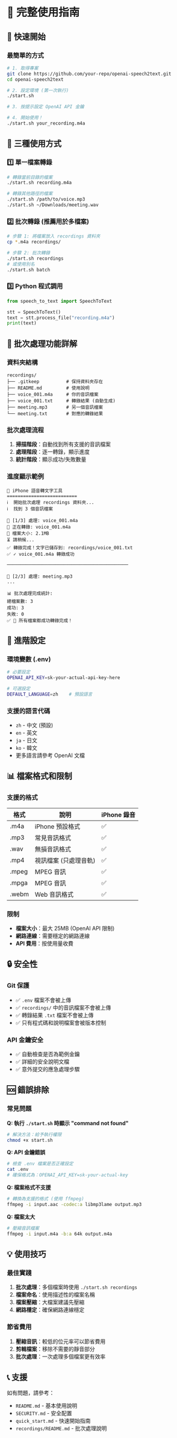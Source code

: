 # 📖 完整使用指南

## 🎯 快速開始

### 最簡單的方式
```bash
# 1. 取得專案
git clone https://github.com/your-repo/openai-speech2text.git
cd openai-speech2text

# 2. 設定環境 (第一次執行)
./start.sh

# 3. 按提示設定 OpenAI API 金鑰

# 4. 開始使用！
./start.sh your_recording.m4a
```

## 📁 三種使用方式

### 1️⃣ 單一檔案轉錄
```bash
# 轉錄當前目錄的檔案
./start.sh recording.m4a

# 轉錄其他路徑的檔案
./start.sh /path/to/voice.mp3
./start.sh ~/Downloads/meeting.wav
```

### 2️⃣ 批次轉錄 (推薦用於多檔案)
```bash
# 步驟 1: 將檔案放入 recordings 資料夾
cp *.m4a recordings/

# 步驟 2: 批次轉錄
./start.sh recordings
# 或使用別名
./start.sh batch
```

### 3️⃣ Python 程式調用
```python
from speech_to_text import SpeechToText

stt = SpeechToText()
text = stt.process_file("recording.m4a")
print(text)
```

## 🎨 批次處理功能詳解

### 資料夾結構
```
recordings/
├── .gitkeep          # 保持資料夾存在
├── README.md         # 使用說明
├── voice_001.m4a     # 你的音訊檔案
├── voice_001.txt     # 轉錄結果 (自動生成)
├── meeting.mp3       # 另一個音訊檔案
└── meeting.txt       # 對應的轉錄結果
```

### 批次處理流程
1. **掃描階段**：自動找到所有支援的音訊檔案
2. **處理階段**：逐一轉錄，顯示進度
3. **統計階段**：顯示成功/失敗數量

### 進度顯示範例
```
🎤 iPhone 語音轉文字工具
==========================
ℹ️  開始批次處理 recordings 資料夾...
ℹ️  找到 3 個音訊檔案

🔄 [1/3] 處理: voice_001.m4a
🎤 正在轉錄: voice_001.m4a
📁 檔案大小: 2.1MB
⏳ 請稍候...
✅ 轉錄完成！文字已儲存到: recordings/voice_001.txt
✅ ✓ voice_001.m4a 轉錄成功

─────────────────────────────────────────────

🔄 [2/3] 處理: meeting.mp3
...

📊 批次處理完成統計:
總檔案數: 3
成功: 3
失敗: 0
✅ 🎉 所有檔案都成功轉錄完成！
```

## 🔧 進階設定

### 環境變數 (.env)
```bash
# 必要設定
OPENAI_API_KEY=sk-your-actual-api-key-here

# 可選設定
DEFAULT_LANGUAGE=zh    # 預設語言
```

### 支援的語言代碼
- `zh` - 中文 (預設)
- `en` - 英文
- `ja` - 日文
- `ko` - 韓文
- 更多語言請參考 OpenAI 文檔

## 📊 檔案格式和限制

### 支援的格式
| 格式 | 說明 | iPhone 錄音 |
|------|------|-------------|
| .m4a | iPhone 預設格式 | ✅ |
| .mp3 | 常見音訊格式 | ✅ |
| .wav | 無損音訊格式 | ✅ |
| .mp4 | 視訊檔案 (只處理音軌) | ✅ |
| .mpeg | MPEG 音訊 | ✅ |
| .mpga | MPEG 音訊 | ✅ |
| .webm | Web 音訊格式 | ✅ |

### 限制
- **檔案大小**：最大 25MB (OpenAI API 限制)
- **網路連線**：需要穩定的網路連線
- **API 費用**：按使用量收費

## 🔒 安全性

### Git 保護
- ✅ `.env` 檔案不會被上傳
- ✅ `recordings/` 中的音訊檔案不會被上傳
- ✅ 轉錄結果 `.txt` 檔案不會被上傳
- ✅ 只有程式碼和說明檔案會被版本控制

### API 金鑰安全
- ✅ 自動檢查是否為範例金鑰
- ✅ 詳細的安全說明文檔
- ✅ 意外提交的應急處理步驟

## 🆘 錯誤排除

### 常見問題

**Q: 執行 `./start.sh` 時顯示 "command not found"**
```bash
# 解決方法：給予執行權限
chmod +x start.sh
```

**Q: API 金鑰錯誤**
```bash
# 檢查 .env 檔案是否正確設定
cat .env
# 確保格式為：OPENAI_API_KEY=sk-your-actual-key
```

**Q: 檔案格式不支援**
```bash
# 轉換為支援的格式 (使用 ffmpeg)
ffmpeg -i input.aac -codec:a libmp3lame output.mp3
```

**Q: 檔案太大**
```bash
# 壓縮音訊檔案
ffmpeg -i input.m4a -b:a 64k output.m4a
```

## 💡 使用技巧

### 最佳實踐
1. **批次處理**：多個檔案時使用 `./start.sh recordings`
2. **檔案命名**：使用描述性的檔案名稱
3. **檔案壓縮**：大檔案建議先壓縮
4. **網路穩定**：確保網路連線穩定

### 節省費用
1. **壓縮音訊**：較低的位元率可以節省費用
2. **剪輯檔案**：移除不需要的靜音部分
3. **批次處理**：一次處理多個檔案更有效率

## 📞 支援

如有問題，請參考：
- `README.md` - 基本使用說明
- `SECURITY.md` - 安全配置
- `quick_start.md` - 快速開始指南
- `recordings/README.md` - 批次處理說明 